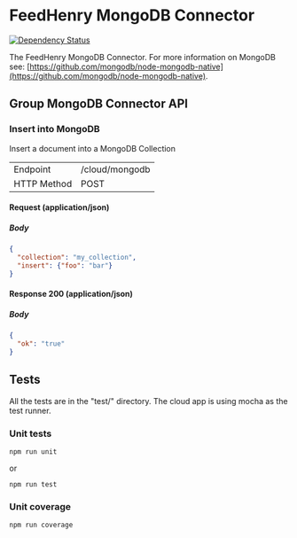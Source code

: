 # FeedHenry MongoDB Connector

[![Dependency Status](https://img.shields.io/david/feedhenry-templates/fh-connector-mongodb-cloud.svg?style=flat-square)](https://david-dm.org/feedhenry-templates/fh-connector-mongodb-cloud)

The FeedHenry MongoDB Connector. For more information on MongoDB see: [https://github.com/mongodb/node-mongodb-native](https://github.com/mongodb/node-mongodb-native).

## Group MongoDB Connector API

### Insert into MongoDB

Insert a document into a MongoDB Collection

|              |                | 
|--------------|----------------|
| Endpoint     | /cloud/mongodb |
| HTTP Method  | POST           |

#### Request (application/json)

##### Body

```json
{
  "collection": "my_collection",
  "insert": {"foo": "bar"}
}
```

#### Response 200 (application/json)

##### Body

```json
{
  "ok": "true"
}
```

## Tests

All the tests are in the "test/" directory. The cloud app is using mocha as the test runner. 

### Unit tests

```shell
npm run unit
```

or

```shell
npm run test
```

### Unit coverage

```shell
npm run coverage
```
